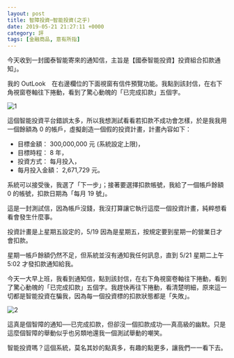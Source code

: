 ```yaml
---
layout: post
title: 智障投資─智能投資(之乎)
date: 2019-05-21 21:27:11 +0000
category: 評
tags: [金融商品, 意有所指]
---
```


今天收到一封國泰智能寄來的通知信，主旨是【國泰智能投資】投資組合扣款通知」。

我的 OutLook　在右邊欄位的下面視窗有信件預覽功能。我點到該封信，在右下角視窗卷軸往下捲動，看到了驚心動魄的「已完成扣款」五個字。

![1](https://doltegg.github.io/blog/assets/images/2019/robo61.jpg)

<!--more-->


這個智能投資平台錯誤太多，所以我想測試看看若扣款不成功會怎樣，於是我我用一個餘額為 0 的帳戶，虛擬創造一個假的投資計畫，計畫內容如下：
- 目標金額： 300,000,000 元 (系統設定上限)，
- 目標時程： 8 年，
- 投資方式： 每月投入，
- 每月投入金額： 2,671,729 元。

系統可以接受後，我選了「下一步」；接著要選擇扣款帳號，我給了一個帳戶餘額 0 的帳號，扣款日期為「每月 19 號」。

這是一封測試信，因為帳戶沒錢，我沒打算讓它執行這麼一個投資計畫，純粹想看看會發生什麼事。

投資計畫是上星期五設定的，5/19 因為是星期五，按規定要到星期一的營業日才會扣款。

星期一帳戶餘額仍然不足，但系統並沒有通知我任何訊息，直到 5/21 星期二上午 5:02 才發扣款通知給我。

今天一大早上班，我看到通知信，點到該封信，在右下角視窗卷軸往下捲動，看到了驚心動魄的「已完成扣款」五個字。我趕快再往下捲動，看清楚明細，原來這一切都是智能投資在騙我，因為每一個投資標的扣款狀態都是「失敗」。

![2](https://doltegg.github.io/blog/assets/images/2019/robo62.jpg)

這真是個智障的通知──已完成扣款，但卻沒一個扣款成功──真高級的幽默。只是這麼個智障的舉動似乎也另類地還我一個測試舉動的嘲笑。

智能投資嗎？這個系統，莫名其妙的點真多，有趣的點更多，讓我們一一看下去。
